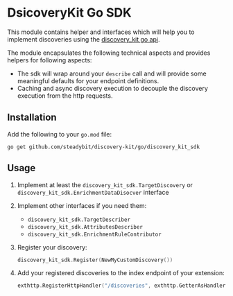 # DsicoveryKit Go SDK

This module contains helper and interfaces which will help you to implement discoveries using
the [discovery_kit go api](https://github.com/steadybit/discovery-kit/tree/main/go/discovery_kit_api).

The module encapsulates the following technical aspects and provides helpers for following aspects:

- The sdk will wrap around your `describe` call and will provide some meaningful defaults for your endpoint definitions.
- Caching and async discovery execution to decouple the discovery execution from the http requests. 

## Installation

Add the following to your `go.mod` file:

```
go get github.com/steadybit/discovery-kit/go/discovery_kit_sdk
```

## Usage

1. Implement at least the `discovery_kit_sdk.TargetDiscovery` or `discovery_kit_sdk.EnrichmentDataDisocver` interface

2. Implement other interfaces if you need them:
    - `discovery_kit_sdk.TargetDescriber`
    - `discovery_kit_sdk.AttributesDescriber`
    - `discovery_kit_sdk.EnrichmentRuleContributor`

3. Register your discovery:
   ```go
   discovery_kit_sdk.Register(NewMyCustomDiscovery())
   ```

4. Add your registered discoveries to the index endpoint of your extension:
   ```go
   exthttp.RegisterHttpHandler("/discoveries", exthttp.GetterAsHandler(discovery_kit_sdk.GetDiscoveryList))
   ```